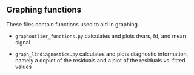 ## Graphing functions

These files contain functions used to aid in graphing. 

- `graphoutlier_functions.py` calculates and plots dvars, fd, and mean signal

- `graph_lindiagnostics.py` calculates and plots diagnostic information, namely a
qqplot of the residuals and a plot of the residuals vs. fitted values
